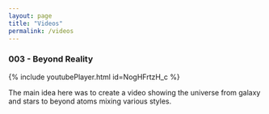 ```yaml
---
layout: page
title: "Videos"
permalink: /videos
---
```


### 003 - Beyond Reality

{% include youtubePlayer.html id=NogHFrtzH_c %}

The main idea here was to create a video showing the universe from galaxy and stars to beyond atoms mixing various styles.
